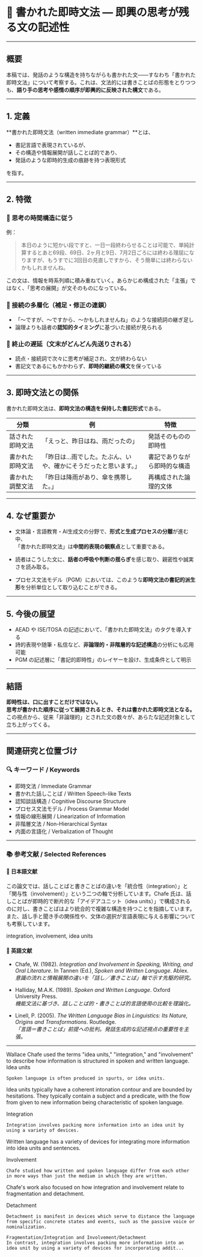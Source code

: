 <!--
written-immediate-grammar.md
-->

# 📝 書かれた即時文法 — 即興の思考が残る文の記述性

---

## 概要

本稿では、発話のような構造を持ちながらも書かれた文——すなわち「書かれた即時文法」について考察する。これは、文法的には書きことばの形態をとりつつも、**語り手の思考や感情の順序が即興的に反映された構文**である。

---

## 1. 定義

**書かれた即時文法（written immediate grammar）**とは、

- 書記言語で表現されているが、
- その構造や情報展開が話しことば的であり、
- 発話のような即時的生成の痕跡を持つ表現形式

を指す。

---

## 2. 特徴

### 🔹 思考の時間構造に従う

例：

> 本日のように短かい段ですと、一日一段終わらせることは可能で、単純計算するとあと69段、69日、2ヶ月と9日、7月2日ごろには終わる理屈になりますが、もうすでに3回目の見直しですから、そう簡単には終わらないかもしれませんね。

この文は、情報を時系列順に積み重ねていく。あらかじめ構成された「主張」ではなく、「思考の展開」が文そのものになっている。

### 🔹 接続の多層化（補足・修正の連鎖）

- 「〜ですが、〜ですから、〜かもしれませんね」のような接続詞の継ぎ足し
- 論理よりも話者の**認知的タイミング**に基づいた接続が見られる

### 🔹 終止の遅延（文末がどんどん先送りされる）

- 読点・接続詞で次々に思考が補足され、文が終わらない
- 書記文であるにもかかわらず、**即時的継続の構文**を保っている

---

## 3. 即時文法との関係

書かれた即時文法は、**即時文法の構造を保持した書記形式**である。

| 分類             | 例                                                              | 特徴                         |
| ---------------- | --------------------------------------------------------------- | ---------------------------- |
| 話された即時文法 | 「えっと、昨日はね、雨だったの」                                | 発話そのものの即時性         |
| 書かれた即時文法 | 「昨日は…雨でした。たぶん、いや、確かにそうだったと思います。」 | 書記でありながら即時的な構造 |
| 書かれた調整文法 | 「昨日は降雨があり、傘を携帯した。」                            | 再構成された論理的文体       |

---

## 4. なぜ重要か

- 文体論・言語教育・AI生成文の分野で、**形式と生成プロセスの分離**が進む中、  
  「書かれた即時文法」は**中間的表現の観察点**として重要である。

- 読者はこうした文に、**話者の呼吸や判断の揺らぎ**を感じ取り、親密性や誠実さを読み取る。

- プロセス文法モデル（PGM）においては、このような**即時文法の書記的派生形**を分析単位として取り込むことができる。

---

## 5. 今後の展望

- AEAD や ISE/TOSA の記述において、「書かれた即時文法」のタグを導入する
- 詩的表現や随筆・私信など、**非論理的・非階層的な記述構造**の分析にも応用可能
- PGM の記述層に「書記的即時性」のレイヤーを設け、生成条件として明示

---

## 結語

**即時性は、口に出すことだけではない。**  
**思考が書かれた順序に従って展開されるとき、それは書かれた即時文法となる。**  
この視点から、従来「非論理的」とされた文の数々が、あらたな記述対象として立ち上がってくる。

---

## 関連研究と位置づけ

### 🔍 キーワード / Keywords

- 即時文法 / Immediate Grammar
- 書かれた話しことば / Written Speech-like Texts
- 認知談話構造 / Cognitive Discourse Structure
- プロセス文法モデル / Process Grammar Model
- 情報の線形展開 / Linearization of Information
- 非階層文法 / Non-Hierarchical Syntax
- 内面の言語化 / Verbalization of Thought

---

### 📚 参考文献 / Selected References

#### 📘 日本語文献

この論文では、話しことばと書きことばの違いを「統合性（integration）」と「関与性（involvement）」という二つの軸で分析しています。Chafe 氏は、話しことばが即時的で断片的な「アイデアユニット（idea units）」で構成されるのに対し、書きことばはより統合的で複雑な構造を持つことを指摘しています。また、話し手と聞き手の関係性や、文体の選択が言語表現に与える影響についても考察しています。

integration, involvement, idea units

#### 📗 英語文献

- Chafe, W. (1982). _Integration and Involvement in Speaking, Writing, and Oral Literature_. In Tannen (Ed.), _Spoken and Written Language_. Ablex.  
  _意識の流れと情報展開の違いを「話し／書きことば」軸で示す先駆的研究。_

- Halliday, M.A.K. (1989). _Spoken and Written Language_. Oxford University Press.  
  _機能文法に基づき、話しことば的・書きことば的言語使用の比較を理論化。_

- Linell, P. (2005). _The Written Language Bias in Linguistics: Its Nature, Origins and Transformations_. Routledge.  
  _「言語＝書きことば」前提への批判。発話生成的な記述視点の重要性を主張。_

---

Wallace Chafe used the terms "idea units," "integration," and "involvement" to describe how information is structured in spoken and written language.
Idea units

    Spoken language is often produced in spurts, or idea units.

Idea units typically have a coherent intonation contour and are bounded by hesitations.
They typically contain a subject and a predicate, with the flow from given to new information being characteristic of spoken language.

Integration

    Integration involves packing more information into an idea unit by using a variety of devices.

Written language has a variety of devices for integrating more information into idea units and sentences.

Involvement

    Chafe studied how written and spoken language differ from each other in more ways than just the medium in which they are written.

Chafe's work also focused on how integration and involvement relate to fragmentation and detachment.

Detachment

    Detachment is manifest in devices which serve to distance the language from specific concrete states and events, such as the passive voice or nominalization.

    Fragmentation/Integration and Involvement/Detachment
    In contrast, integration involves packing more information into an idea unit by using a variety of devices for incorporating addit...
